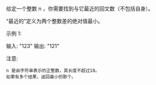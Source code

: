 给定一个整数 n ，你需要找到与它最近的回文数（不包括自身）。

&ldquo;最近的&rdquo;定义为两个整数差的绝对值最小。

示例 1:


输入: &quot;123&quot;
输出: &quot;121&quot;


注意:


	n 是由字符串表示的正整数，其长度不超过18。
	如果有多个结果，返回最小的那个。

